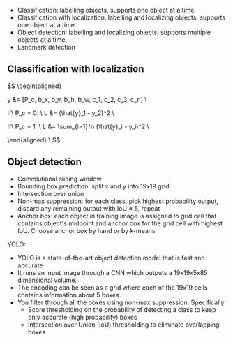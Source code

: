 ﻿* Classification: labelling objects, supports one object at a time.
* Classification with localization: labelling and localizing objects, supports one object at a time.
* Object detection: labelling and localizing objects, supports multiple objects at a time.
* Landmark detection

## Classification with localization

$$
\begin{aligned}

y &= [P_c, b_x, b_y, b_h, b_w, c_1, c_2, c_3, c_n] \\

If\ P_c = 0: \\
L &= (\hat{y}_1 - y_2)^2 \\

If\ P_c = 1: \\
L &= \sum_{i=1}^n (\hat{y}_i - y_i)^2 \\

\end{aligned} \\
$$

## Object detection

* Convolutional sliding window
* Bounding box prediction: split x and y into 19x19 grid
* Intersection over union
* Non-max suppression: for each class, pick highest probability output, discard any remaining output with IoU ≥ 5, repeat
* Anchor box: each object in training image is assigned to grid cell that contains object's midpoint and anchor box for the grid cell with highest IoU. Choose anchor box by hand or by k-means

YOLO:
* YOLO is a state-of-the-art object detection model that is fast and accurate
* It runs an input image through a CNN which outputs a 19x19x5x85 dimensional volume.
* The encoding can be seen as a grid where each of the 19x19 cells contains information about 5 boxes.
* You filter through all the boxes using non-max suppression. Specifically:
  * Score thresholding on the probability of detecting a class to keep only accurate (high probability) boxes
  * Intersection over Union (IoU) thresholding to eliminate overlapping boxes
